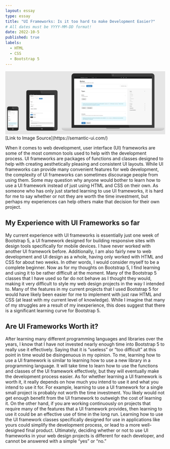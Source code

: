 ```yaml
---
layout: essay
type: essay
title: "UI Frameworks: Is it too hard to make Development Easier?"
# All dates must be YYYY-MM-DD format!
date: 2022-10-5
published: true
labels:
  - HTML
  - CSS
  - Bootstrap 5
---
```


<img class="img-fluid" src="../img/uiframework/uiframework.png">
[Link to Image Source](https://semantic-ui.com/)
 
When it comes to web development, user interface (UI) frameworks are some of the most common tools used to help with the development process. UI frameworks are packages of functions and classes designed to help with creating aesthetically pleasing and consistent UI layouts. While UI frameworks can provide many convenient features for web development, the complexity of UI frameworks can sometimes discourage people from using them. Some may question why anyone would bother to learn how to use a UI framework instead of just using HTML and CSS on their own. As someone who has only just started learning to use UI frameworks, it is hard for me to say whether or not they are worth the time investment, but perhaps my experiences can help others make that decision for their own project. 

## My Experience with UI Frameworks so far

My current experience with UI frameworks is essentially just one week of Bootstrap 5, a UI framework designed for building responsive sites with design tools specifically for mobile devices. I have never worked with another UI framework before. Additionally, I am also fairly new to web development and UI design as a whole, having only worked with HTML and CSS for about two weeks. In other words, I would consider myself to be a complete beginner. Now as for my thoughts on Bootstrap 5, I find learning and using it to be rather difficult at the moment. Many of the Bootstrap 5 classes that I have used so far do not behave as I thought they would, making it very difficult to style my web design projects in the way I intended to. Many of the features in my current projects that I used Bootstrap 5 for would have likely been easier for me to implement with just raw HTML and CSS (at least with my current level of knowledge). While I imagine that many of my struggles are a result of my inexperience, this does suggest that there is a significant learning curve for Bootstrap 5. 

## Are UI Frameworks Worth it?

After learning many different programming languages and libraries over the years, I know that I have not invested nearly enough time into Bootstrap 5 to really use it effectively. Saying that it is “useless” or “too difficult” at this point in time would be disingenuous in my opinion. To me, learning how to use a UI framework is similar to learning how to use a new library in a programming language. It will take time to learn how to use the functions and classes of the UI framework effectively, but they will eventually make the development process easier. As for whether learning a UI framework is worth it, it really depends on how much you intend to use it and what you intend to use it for. For example, learning to use a UI framework for a single small project is probably not worth the time investment. You likely would not get enough benefit from the UI framework to outweigh the cost of learning it. On the other hand, if you are working continuously on projects that require many of the features that a UI framework provides, then learning to use it could be an effective use of time in the long run. Learning how to use the UI framework classes specifically designed for use in applications like yours could simplify the development process, or lead to a more well-designed final product. Ultimately, deciding whether or not to use UI frameworks in your web design projects is different for each developer, and cannot be answered with a simple “yes” or “no.” 
